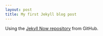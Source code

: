 ```yaml
---
layout: post
title: My first Jekyll blog post
---
```



Using the [Jekyll Now repository](https://github.com/barryclark/jekyll-now) from GitHub.
